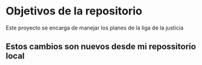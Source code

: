 # Objetivos de la repositorio

Este proyecto se encarga de manejar los planes de la liga de la justicia

## Estos cambios son nuevos desde mi repossitorio local